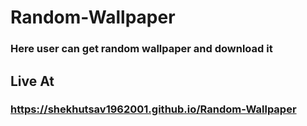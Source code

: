 # Random-Wallpaper

### Here user can get random wallpaper and download it

## Live At

### https://shekhutsav1962001.github.io/Random-Wallpaper
